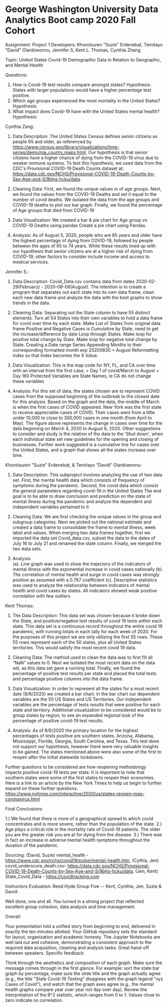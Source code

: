# George Washington University Data Analytics Boot camp 2020 Fall Cohort
Assignment: Project 1
Developers:  Khorolsuren "Suzie" Erdenebat,  Temitayo "David" Olanbiwonnu, Jennifer S, Kent L. Thomas, Cynthia Zhang   

Topic: United States Covid-19 Demographic Data in Relation to Geographic, and Mental Health

Questions: 
1) How is Covid-19 test results compare amongst states?
    Hypothesis: States with larger populations would have a higher percentage test positive. 
2) Which age groups experienced the most mortality in the United States?
    Hypothesis:
3) What impact does Covid-19 have with the United States mental health?
    Hypothesis: 
    
Cynthia Zang: 

1) Data Description: 
The United States Census defines senior citizens as people 65 and older, as referenced by https://www.census.gov/library/visualizations/time-series/demo/nia_county_maps.html. Our hypothesis is that senior citizens have a higher chance of dying from the COVID-19 virus due to weaker immune systems. To test this hypothesis, we used data from the CDC's Provisional COVID-19 Death Counts dataset at: https://data.cdc.gov/NCHS/Provisional-COVID-19-Death-Counts-by-Sex-Age-and-S/9bhg-hcku/data.

2) Cleaning Data: 
First, we found the unique values in of age groups. Next, we found the values from the COVID-19 Deaths and set it equal to the number of covid deaths. We isolated the data from the age groups and COVID-19 deaths to plot our bar graph. Finally, we found the percentage of Age groups that died from COVID-19

3) Data Visualization: 
We created a bar & pie chart for Age group vs COVID-19 Deaths using pandas Create a pie chart using Pandas.

4) Analysis: 
As of August 5, 2020, people who are 85 years and older have the highest percentage of dying from COVID-19, followed by people between the ages of 65 to 74 years. While these results lined up with our hypothesis that senior citizens are at a higher risk of dying from COVID-19, other factors to consider include income and access to medical services.

Jennifer S.:

1) Data Description:
Covid_Data.csv contains data from dates 2020-02-29(February) - 2020-08-06(August). The intention is to create a program that separates out each state into its own data frame, clean each new data frame and analyze the data with the best graphs to show trends in the data.

2) Cleaning Data: 
Separating out the State column to have 55 distinct elements. Turn all 54 States into their own variables to hold a data frame for covid over time by each state. Make List of States from original data frame Positive and Negative Cases is Cumulative by State, need to get the increase/difference by date Loop through States. Make loop for positive total change by State. Make loop for negative total change by State. Creating a Date range Series Appending Months to their corresponding formatted month exp 20200830 = August Reformatting index so that Index becomes the X Value.

3) Data Visualization: 
This is the map code for NY, FL, and CA over time with an interval from the first case, = Day 1 of covid/March to August = Day 160 Protected Variables are State Names, ie CA do not change these variables


4) Analysis:
For this set of data, the states chosen are to represent COVID cases from the supposed beginning of the outbreak to the closest date for this analysis. Based on the graph and the data, the middle of March is when the first cases of COVID appeared. New York was the first state to receive appreciable cases of COVID. Their cases went from a little under 10,000 to close to 300,000 cases in one month (from April to May). The figure above represents the change in cases over time for the data beginning on March 4, 2020 to August 6, 2020. Other suggestions to consider and study is the relation of the data to the 'Shut down', when each individual state set new guidelines for the opening and closing of businesses. Further work suggested is a cumulative line for cases over the United States, and a graph that shows all the states increase over time.

Khorolsuren "Suzie" Erdenebat, &  Temitayo "David" Olanbiwonnu:

1) Data Description: 
This subproject involves analyzing the use of two data set. First, the mental health data which consists of frequency of symptoms during the pandemic. Second, the covid data which consist the general parameters regarding covid-19 in the United States The end goal is to be able to draw conclusion and prediction on the state of mental illness during the pandemic and analyze the dependent and independent variables pertained to it

2) Cleaning Data: 
We are first checking the unique values in the group and subgroup categories. Next we picked out the national estimate and created a data frame to consolidate the frame to mental illness, week label and values. When merging two data frames together, first we imported the data set Covid_data.csv, subset the data to the dates of July 16 to July 21 and renamed the state column. Finally, we merged the two data sets.

3) Analysis:  
(a). Line graph was used to show the trajectory of the indicators of mental illness with the exponential increase in covid cases nationally
(b). The correlation of mental health and surge in covid cases was strongly positive as assumed with a 0.767 coefficient
(c). Descriptive statistics was used to analyze the relationship between indicators of mental health and covid cases by states. All indicators showed weak positive correlation with few outliers

Kent Thomas: 

1) The Data Description: 
This data set was chosen because it broke down the State, and positive/negative test results of covid 19 tests within each state. This data set is a continuous record throughout the entire covid 19 pandemic, with running totals in each tally for each week of 2020. For the purposes of this project we are only utilizing the first 55 rows. These 55 rows represent each of the 50 states, plus all United States territories. This would satisfy the most recent covid 19 data.

2) Cleaning Data: 
The method used to clean the data was to first fill all “NaN” values to 0. Next we isolated the most recent data on the data set, as this data set gave a running total. Finally, we found the percentage of positive test results per state and placed the total tests and percentage positive columns into the data frame.

3) Data Visualization:
In order to represent all the states for a most recent date (8/6/2020) we created a bar chart. In the bar chart our dependent variables are the 50 US States and US Territories. Our independent variables are the percentage of tests results that were positive for each state and territory.
Additional visualization to be considered would be to group states by region, to see an expanded regional look of the percentage of positive covid-19 test results.

4) Analysis: 
As of 8/6/2020 the primary location for the highest percentages of tests positive are southern states. Arizona, Alabama, Mississippi, Florida, Georgia, South Carolina, and Texas. This test does not support our hypothesis, however there were very valuable insights to be gained. The states mentioned above were also some of the first to reopen after the initial statewide lockdowns.

Further questions to be considered are how reopening methodology impacts positive covid-19 tests per state. It is important to note that southern states were some of the first states to reopen their economies. Here is a link to an article by the New York Times to help us begin to further expand on these further questions. https://www.nytimes.com/interactive/2020/us/states-reopen-map-coronavirus.html

Final Conclusions: 

1.) We found that there is more of a geographical spread to which covid concentrates and is more severe, rather than the population of the state. 
2.) Age plays a critical role in the mortality rate of Covid-19 patients. The older you are the greater risk you are at for dying from the disease. 
3.) There was in fact an increase in adverse mental health symptoms throughout the duration of the pandemic. 

Sourcing: 
(David, Suzie) mental_health - https://www.cdc.gov/nchs/covid19/pulse/mental-health.htm, (Cythia, Jen) covid_underscore_death.csv- https://data.cdc.gov/NCHS/Provisional-COVID-19-Death-Counts-by-Sex-Age-and-S/9bhg-hcku/data, (Jen, Kent) State_Covid_Data - https://covidtracking.com

Instructors Evaluation: Reed Hyde
Group Five -- Kent, Cynthia, Jen, Suzie & David:

Well done, one and all. You turned in a strong project that reflected excellent group cohesion, data analysis and time management.

Overall:

Your presentation told a unified story from beginning to end, delivered in exactly the ten minutes allotted.
Your GitHub repository sets the standard for layout, organization and academic honesty.
The Jupyter Notebooks are well laid out and cohesive, demonstrating a consistent approach to the required data acquisition, cleaning and analysis tasks.
Great hand-off between speakers.
Specific feedback:

Think through the aesthetics and composition of each graph. Make sure the message comes through in the first glance. For example: sort the state bar graph by percentage, make sure the slide title and the graph actually agree (e.g., the title "State Covid-19 Testing" disagrees with the graph legend "xyz Cases of Covid"), and watch that the graph axes agree (e.g., the mental health graphs compare year over year not day over day).
Review the interpretation of the R^2 statistic, which ranges from 0 to 1. Values close to zero indicate no correlation.
 

